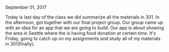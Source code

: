 September 01, 2017

Today is last day of the class we did summarize all the materials in 301.  In the afternoon, got together with our final project group.  Our group came up with an idea for an app that we are going to build.  Our app is about showing the area in Seattle where the is having food donation at certain time.  It's Friday, going to catch up on my assignments and study all of my materials in 301(finally). 
